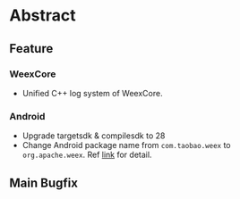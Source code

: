 # Abstract
## Feature
### WeexCore
* Unified C++ log system of WeexCore.

### Android
*  Upgrade targetsdk & compilesdk to 28
* Change Android package name from `com.taobao.weex` to `org.apache.weex`. Ref [link](https://github.com/apache/incubator-weex/tree/master/android) for detail.

## Main Bugfix
